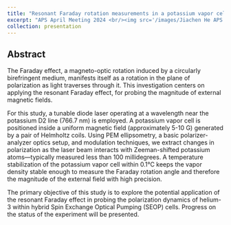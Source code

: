 ```yaml
---
title: "Resonant Faraday rotation measurements in a potassium vapor cell"
excerpt: "APS April Meeting 2024 <br/><img src='/images/Jiachen He APS April meeting 2024.png'>"
collection: presentation
---
```


## Abstract
The Faraday effect, a magneto-optic rotation induced by a circularly birefringent medium, manifests itself as a rotation in the plane of polarization as light traverses through it. This investigation centers on applying the resonant Faraday effect, for probing the magnitude of external magnetic fields.

For this study, a tunable diode laser operating at a wavelength near the potassium D2 line (766.7 nm) is employed. A potassium vapor cell is positioned inside a uniform magnetic field (approximately 5-10 G) generated by a pair of Helmholtz coils. Using PEM ellipsometry, a basic polarizer-analyzer optics setup, and modulation techniques, we extract changes in polarization as the laser beam interacts with Zeeman-shifted potassium atoms—typically measured less than 100 millidegrees. A temperature stabilization of the potassium vapor cell within 0.1°C keeps the vapor density stable enough to measure the Faraday rotation angle and therefore the magnitude of the external field with high precision.

The primary objective of this study is to explore the potential application of the resonant Faraday effect in probing the polarization dynamics of helium-3 within hybrid Spin Exchange Optical Pumping (SEOP) cells. Progress on the status of the experiment will be presented.


